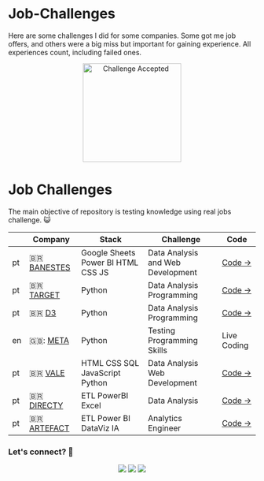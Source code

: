 # Job-Challenges
Here are some challenges I did for some companies. Some got me job offers, and others were a big miss but important for gaining experience. All experiences count, including failed ones.
<p align="center"><img src="https://media.tenor.com/zA-zNlag2O4AAAAi/meme.gif" alt="Challenge Accepted" width="200"></p>

# Job Challenges

The main objective of repository is testing knowledge using real jobs challenge. :smiley_cat:


|      | Company                                              | Stack                                         | Challenge                                                     |     Code                                                    |
| ---- | ------------------------------------------------------------------- | --------------------------------------------- | --------------------------------------------------------------------------------------- | ------------------------------------------------------------------------------- |
| pt   | :brazil: [BANESTES](https://www.banestes.com.br/)            |   Google Sheets Power BI HTML  CSS  JS         | Data Analysis and Web Development                | [Code →](https://github.com/Raii-Azevedo/banestes)      |
| pt   | :brazil: [TARGET](https://targetsistemas.com.br/filiais)            |   Python        | Data Analysis Programming             | [Code →](https://github.com/Raii-Azevedo/Target/tree/master)  |
| pt   | :brazil: [D3](https://www.d3.do/)            |   Python        | Data Analysis Programming             | [Code →](https://github.com/Raii-Azevedo/D3-Challenge)  |
| en   | 🇬🇧: [META](https://about.meta.com/)            |   Python        | Testing Programming Skills             | Live Coding  |
| pt   | :brazil: [VALE](https://vale.com/pt/)            |   HTML CSS SQL JavaScript Python      | Data Analysis Web Development         | [Code →](https://github.com/Raii-Azevedo/Webwall)  |
| pt   | :brazil: [DIRECTY](https://directy.com.br/)            |   ETL PowerBI Excel      | Data Analysis       | [Code →](https://github.com/Raii-Azevedo/ProjetosBI/tree/master/Desafio%20Metas%20x%20Vendas)|
| pt   | :brazil: [ARTEFACT](https://www.artefact.com/pt-br/)         | ETL Power BI DataViz IA  | Analytics Engineer | [Code →](https://github.com/Raii-Azevedo/ProjetosBI/blob/master/Ra%C3%ADssa%20Azevedo%20-%20Analytics%20Engineer%20Brazil.zip)|



### Let's connect? 🤝
  <div>
    <p align="center">
      <a href="https://www.linkedin.com/in/raissa-azevedo-555893120/"><img src="https://img.shields.io/badge/linkedin-%230077B5.svg?style=for-the-badge&logo=linkedin&logoColor=white"/></a>
      <a href="https://www.youtube.com/channel/UCEKsppYChQTSNh-OMHgrdWQ"><img src="https://img.shields.io/badge/YouTube-%23FF0000.svg?style=for-the-badge&logo=YouTube&logoColor=white"/></a>     
      <a href="https://www.instagram.com/raiissa.azevedo/"><img src="https://img.shields.io/badge/Instagram-%23E4405F.svg?style=for-the-badge&logo=Instagram&logoColor=white"/></a>
  </p> </div></div>
</div>
